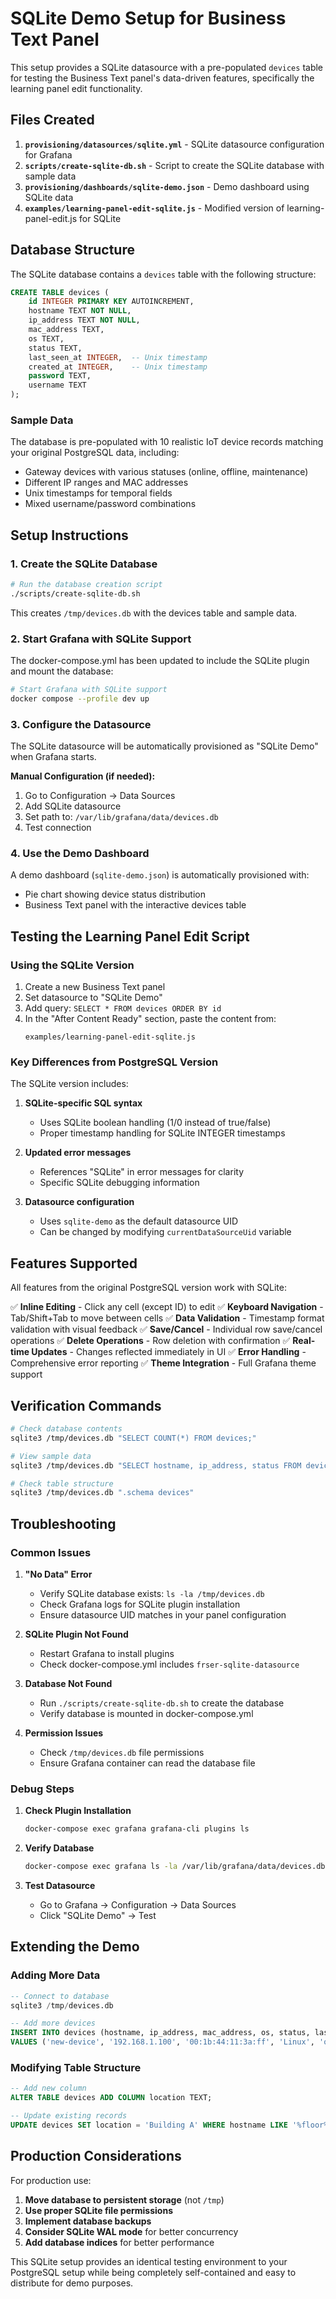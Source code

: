 # SQLite Demo Setup for Business Text Panel

This setup provides a SQLite datasource with a pre-populated `devices` table for testing the Business Text panel's data-driven features, specifically the learning panel edit functionality.

## Files Created

1. **`provisioning/datasources/sqlite.yml`** - SQLite datasource configuration for Grafana
2. **`scripts/create-sqlite-db.sh`** - Script to create the SQLite database with sample data
3. **`provisioning/dashboards/sqlite-demo.json`** - Demo dashboard using SQLite data
4. **`examples/learning-panel-edit-sqlite.js`** - Modified version of learning-panel-edit.js for SQLite

## Database Structure

The SQLite database contains a `devices` table with the following structure:

```sql
CREATE TABLE devices (
    id INTEGER PRIMARY KEY AUTOINCREMENT,
    hostname TEXT NOT NULL,
    ip_address TEXT NOT NULL,
    mac_address TEXT,
    os TEXT,
    status TEXT,
    last_seen_at INTEGER,  -- Unix timestamp
    created_at INTEGER,    -- Unix timestamp  
    password TEXT,
    username TEXT
);
```

### Sample Data

The database is pre-populated with 10 realistic IoT device records matching your original PostgreSQL data, including:
- Gateway devices with various statuses (online, offline, maintenance)
- Different IP ranges and MAC addresses
- Unix timestamps for temporal fields
- Mixed username/password combinations

## Setup Instructions

### 1. Create the SQLite Database

```bash
# Run the database creation script
./scripts/create-sqlite-db.sh
```

This creates `/tmp/devices.db` with the devices table and sample data.

### 2. Start Grafana with SQLite Support

The docker-compose.yml has been updated to include the SQLite plugin and mount the database:

```bash
# Start Grafana with SQLite support
docker compose --profile dev up
```

### 3. Configure the Datasource

The SQLite datasource will be automatically provisioned as "SQLite Demo" when Grafana starts.

**Manual Configuration (if needed):**
1. Go to Configuration → Data Sources
2. Add SQLite datasource
3. Set path to: `/var/lib/grafana/data/devices.db`
4. Test connection

### 4. Use the Demo Dashboard

A demo dashboard (`sqlite-demo.json`) is automatically provisioned with:
- Pie chart showing device status distribution
- Business Text panel with the interactive devices table

## Testing the Learning Panel Edit Script

### Using the SQLite Version

1. Create a new Business Text panel
2. Set datasource to "SQLite Demo"
3. Add query: `SELECT * FROM devices ORDER BY id`
4. In the "After Content Ready" section, paste the content from:
   ```
   examples/learning-panel-edit-sqlite.js
   ```

### Key Differences from PostgreSQL Version

The SQLite version includes:

1. **SQLite-specific SQL syntax**
   - Uses SQLite boolean handling (1/0 instead of true/false)
   - Proper timestamp handling for SQLite INTEGER timestamps

2. **Updated error messages**
   - References "SQLite" in error messages for clarity
   - Specific SQLite debugging information

3. **Datasource configuration**
   - Uses `sqlite-demo` as the default datasource UID
   - Can be changed by modifying `currentDataSourceUid` variable

## Features Supported

All features from the original PostgreSQL version work with SQLite:

✅ **Inline Editing** - Click any cell (except ID) to edit
✅ **Keyboard Navigation** - Tab/Shift+Tab to move between cells
✅ **Data Validation** - Timestamp format validation with visual feedback
✅ **Save/Cancel** - Individual row save/cancel operations
✅ **Delete Operations** - Row deletion with confirmation
✅ **Real-time Updates** - Changes reflected immediately in UI
✅ **Error Handling** - Comprehensive error reporting
✅ **Theme Integration** - Full Grafana theme support

## Verification Commands

```bash
# Check database contents
sqlite3 /tmp/devices.db "SELECT COUNT(*) FROM devices;"

# View sample data
sqlite3 /tmp/devices.db "SELECT hostname, ip_address, status FROM devices LIMIT 5;"

# Check table structure
sqlite3 /tmp/devices.db ".schema devices"
```

## Troubleshooting

### Common Issues

1. **"No Data" Error**
   - Verify SQLite database exists: `ls -la /tmp/devices.db`
   - Check Grafana logs for SQLite plugin installation
   - Ensure datasource UID matches in your panel configuration

2. **SQLite Plugin Not Found**
   - Restart Grafana to install plugins
   - Check docker-compose.yml includes `frser-sqlite-datasource`

3. **Database Not Found**
   - Run `./scripts/create-sqlite-db.sh` to create the database
   - Verify database is mounted in docker-compose.yml

4. **Permission Issues**
   - Check `/tmp/devices.db` file permissions
   - Ensure Grafana container can read the database file

### Debug Steps

1. **Check Plugin Installation**
   ```bash
   docker-compose exec grafana grafana-cli plugins ls
   ```

2. **Verify Database**
   ```bash
   docker-compose exec grafana ls -la /var/lib/grafana/data/devices.db
   ```

3. **Test Datasource**
   - Go to Grafana → Configuration → Data Sources
   - Click "SQLite Demo" → Test

## Extending the Demo

### Adding More Data

```sql
-- Connect to database
sqlite3 /tmp/devices.db

-- Add more devices
INSERT INTO devices (hostname, ip_address, mac_address, os, status, last_seen_at, created_at, username) 
VALUES ('new-device', '192.168.1.100', '00:1b:44:11:3a:ff', 'Linux', 'online', 1748928000000, 1748928000000, 'admin');
```

### Modifying Table Structure

```sql
-- Add new column
ALTER TABLE devices ADD COLUMN location TEXT;

-- Update existing records
UPDATE devices SET location = 'Building A' WHERE hostname LIKE '%floor%';
```

## Production Considerations

For production use:

1. **Move database to persistent storage** (not `/tmp`)
2. **Use proper SQLite file permissions**
3. **Implement database backups**
4. **Consider SQLite WAL mode** for better concurrency
5. **Add database indices** for better performance

This SQLite setup provides an identical testing environment to your PostgreSQL setup while being completely self-contained and easy to distribute for demo purposes.
